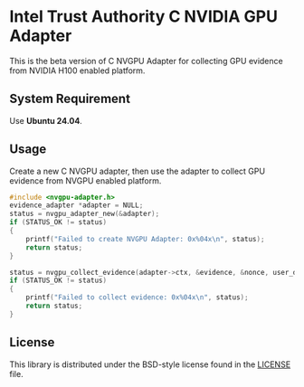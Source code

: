 # Intel Trust Authority C NVIDIA GPU Adapter
This is the beta version of C NVGPU Adapter for collecting GPU evidence from NVIDIA H100 enabled platform.

## System Requirement

Use <b>Ubuntu 24.04</b>. 

## Usage

Create a new C NVGPU adapter, then use the adapter to collect GPU evidence from NVGPU enabled platform.

```C Header
#include <nvgpu-adapter.h> 
evidence_adapter *adapter = NULL;
status = nvgpu_adapter_new(&adapter);  
if (STATUS_OK != status)   
{  
    printf("Failed to create NVGPU Adapter: 0x%04x\n", status);  
    return status;  
}

status = nvgpu_collect_evidence(adapter->ctx, &evidence, &nonce, user_data, user_data_len);  
if (STATUS_OK != status)   
{  
    printf("Failed to collect evidence: 0x%04x\n", status);  
    return status;  
}  

```

## License

This library is distributed under the BSD-style license found in the [LICENSE](../../LICENSE)
file.
